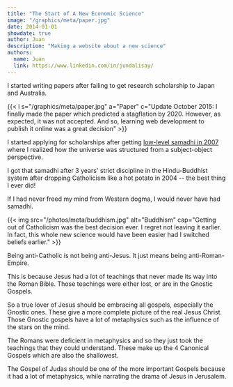 ```yaml
---
title: "The Start of A New Economic Science"
image: "/graphics/meta/paper.jpg"
date: 2014-01-01
showdate: true
author: Juan
description: "Making a website about a new science"
authors:
  name: Juan
  link: https://www.linkedin.com/in/jundalisay/
---
```



I started writing papers after failing to get research scholarship to Japan and Australia. 


{{< i s="/graphics/meta/paper.jpg" a="Paper" c="Update October 2015: I finally made the paper which predicted a stagflation by 2020. However, as expected, it was not accepted. And so, learning web development to publish it online was a great decision" >}}



I started applying for scholarships after getting [low-level samadhi in 2007](https://henrosan.blogspot.com/2007/10/salvation-versus-liberation.html) where I realized how the universe was structured from a subject-object perspective. 

I got that samadhi after 3 years' strict discipline in the Hindu-Buddhist system after dropping Catholicism like a hot potato in 2004 -- the best thing I ever did! 

If I had never freed my mind from Western dogma, I would never have had samadhi.

{{< img src="/photos/meta/buddhism.jpg" alt="Buddhism" cap="Getting out of Catholicism was the best decision ever. I regret not leaving it earlier. In fact, this whole new science would have been easier had I switched beliefs earlier." >}}


<!-- Update July 2024 -->

Being anti-Catholic is not being anti-Jesus. It just means being anti-Roman-Empire. 

This is because Jesus had a lot of teachings that never made its way into the Roman Bible. Those teachings were either lost, or are in the Gnostic Gospels. 

So a true lover of Jesus should be embracing all gospels, especially the Gnostic ones. These give a more complete picture of the real Jesus Christ. Those Gnostic gospels have a lot of metaphysics such as the influence of the stars on the mind. 

The Romans were deficient in metaphysics and so they just took the teachings that they could understand. These make up the 4 Canonical Gospels which are also the shallowest. 

The Gospel of Judas should be one of the more important Gospels because it had a lot of metaphysics, while narrating the drama of Jesus in Jerusalem.   
